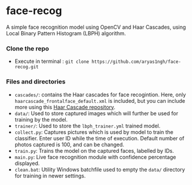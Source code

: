 # face-recog
A simple face recognition model using OpenCV and Haar Cascades, using Local Binary Pattern Histogram (LBPH) algorithm.

### Clone the repo
- Execute in terminal : ```git clone https://github.com/aryas1ngh/face-recog.git```

### Files and directories
- ```cascades/```: contains the Haar cascades for face recogintion. Here, only ```haarcascade_frontalface_default.xml``` is included, but you can include more using this [Haar Cascade repository](https://github.com/opencv/opencv/tree/master/data/haarcascades).
- ```data/```: Used to store captured images which will further be used for training by the model.
- ```trainer/```: Used to store the ```lbph_trainer.yml``` trained model.
- ```collect.py```: Captures pictures which is used by model to train the classifier. Enter user ID while the time of execution. Default number of photos captured is 100, and can be changed.
- ```train.py```: Trains the model on the captured faces, labelled by IDs.
- ```main.py```: Live face recognition module with confidence percentage displayed.
- ```clean.bat```: Utility Windows batchfile used to empty the ```data/``` directory for training in newer settings.

  
